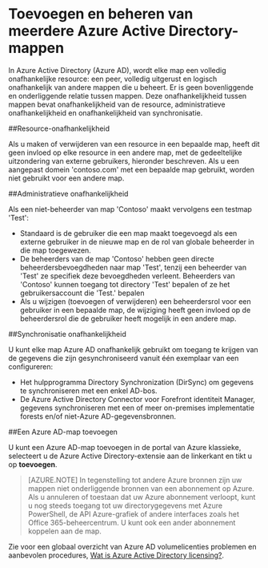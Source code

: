 <properties
   pageTitle="Toevoegen en beheren van meerdere Azure Active Directory-mappen | Microsoft Azure"
   description="Instructies en aanbevolen procedures voor het toevoegen en beheren van uw Azure Active Directory-mappen, waarin wordt uitgelegd dat mappen als een volledig onafhankelijke resources"
   services="active-directory"
   documentationCenter=""
   authors="curtand"
   manager="femila"
   editor=""/>

<tags
   ms.service="active-directory"
   ms.devlang="na"
   ms.topic="article"
   ms.tgt_pltfrm="na"
   ms.workload="identity"
   ms.date="08/23/2016"
   ms.author="curtand"/>

# <a name="add-and-manage-multiple-azure-active-directory-directories"></a>Toevoegen en beheren van meerdere Azure Active Directory-mappen

In Azure Active Directory (Azure AD), wordt elke map een volledig onafhankelijke resource: een peer, volledig uitgerust en logisch onafhankelijk van andere mappen die u beheert. Er is geen bovenliggende en onderliggende relatie tussen mappen. Deze onafhankelijkheid tussen mappen bevat onafhankelijkheid van de resource, administratieve onafhankelijkheid en onafhankelijkheid van synchronisatie.

##<a name="resource-independence"></a>Resource-onafhankelijkheid

Als u maken of verwijderen van een resource in een bepaalde map, heeft dit geen invloed op elke resource in een andere map, met de gedeeltelijke uitzondering van externe gebruikers, hieronder beschreven. Als u een aangepast domein 'contoso.com' met een bepaalde map gebruikt, worden niet gebruikt voor een andere map.

##<a name="administrative-independence"></a>Administratieve onafhankelijkheid

Als een niet-beheerder van map 'Contoso' maakt vervolgens een testmap 'Test':
- Standaard is de gebruiker die een map maakt toegevoegd als een externe gebruiker in de nieuwe map en de rol van globale beheerder in die map toegewezen.
- De beheerders van de map 'Contoso' hebben geen directe beheerdersbevoegdheden naar map 'Test', tenzij een beheerder van 'Test' ze specifiek deze bevoegdheden verleent. Beheerders van 'Contoso' kunnen toegang tot directory 'Test' bepalen of ze het gebruikersaccount die 'Test.' bepalen
- Als u wijzigen (toevoegen of verwijderen) een beheerdersrol voor een gebruiker in een bepaalde map, de wijziging heeft geen invloed op de beheerdersrol die de gebruiker heeft mogelijk in een andere map.

##<a name="synchronization-independence"></a>Synchronisatie onafhankelijkheid

U kunt elke map Azure AD onafhankelijk gebruikt om toegang te krijgen van de gegevens die zijn gesynchroniseerd vanuit één exemplaar van een configureren:
  - Het hulpprogramma Directory Synchronization (DirSync) om gegevens te synchroniseren met een enkel AD-bos.
  - De Azure Active Directory Connector voor Forefront identiteit Manager, gegevens synchroniseren met een of meer on-premises implementatie forests en/of niet-Azure AD-gegevensbronnen.

##<a name="add-an-azure-ad-directory"></a>Een Azure AD-map toevoegen

U kunt een Azure AD-map toevoegen in de portal van Azure klassieke, selecteert u de Azure Active Directory-extensie aan de linkerkant en tikt u op **toevoegen**.

> [AZURE.NOTE]   In tegenstelling tot andere Azure bronnen zijn uw mappen niet onderliggende bronnen van een abonnement op Azure. Als u annuleren of toestaan dat uw Azure abonnement verloopt, kunt u nog steeds toegang tot uw directorygegevens met Azure PowerShell, de API Azure-grafiek of andere interfaces zoals het Office 365-beheercentrum. U kunt ook een ander abonnement koppelen aan de map.

Zie voor een globaal overzicht van Azure AD volumelicenties problemen en aanbevolen procedures, [Wat is Azure Active Directory licensing?](active-directory-licensing-what-is.md).
